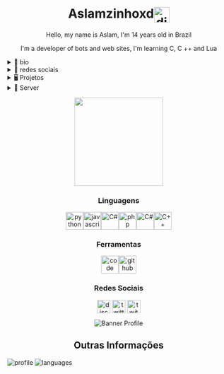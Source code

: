 <h1 align="center">Aslamzinhoxd<img align="center" src="https://media.discordapp.net/attachments/808404603853864960/809476518760808498/hello.png" alt="discord" height="35" width="35"/></h1>

<p align="center">Hello, my name is Aslam, I'm 14 years old in Brazil</p>

<p align="center">I'm a developer of bots and web sites, I'm learning C, C ++ and Lua </p>

 <details>
  <summary> 🚧 bio </summary>
  
      - 🌙 sou um beat maker
      - ☄️ tenho 17 anos
      - 💫 aceito novas amizades!
      - 🍃 vários projetos na mente!

     
     
 
</details>

<details>
  <summary> 🎸 redes sociais </summary>

[![Twitter Badge](https://img.shields.io/badge/-@Rxshh47-03f8fc?style=flat-square&labelColor=03f8fc&logo=twitter&logoColor=white&link=https://twitter.com/rxshh47)](https://twitter.com/Rxshh47) [![Gmail Badge](https://img.shields.io/badge/rashh-ffffff?style=flat-square&logo=Gmail&logoColor=black&link=mailto:4lxxxxcyber@gmail.com)](mailto:rxshh47@gmail.com) [![Youtube Badge](https://img.shields.io/badge/-rxshh-fc0303?style=flat-square&labelColor=fc0303&logo=youtube&logoColor=white&link=https://www.youtube.com/channel/UCb3Sx6av9Vf4tjeEgmpiKOg)](https://www.youtube.com/channel/UCb3Sx6av9Vf4tjeEgmpiKOg)


```📋 > Rxshh47#2260```

[![Spotify](https://now-playing-codestackr.vercel.app/api/spotify-playing)](https://open.spotify.com/user/G3ZZING)

</details>

<details>
  <summary> 🖥️ Projetos </summary>

| Projetos | Tags |
| --- | --- |
| [**Almighty Death**](https://github.com//?) | <img src="https://upload.wikimedia.org/wikipedia/commons/thumb/1/1f/Tools.svg/1200px-Tools.svg.png" height="30px" width="30px"/>|

</details>

<details>
  <summary> 📨 Server </summary>
  
  <p align="center"> <img src=https://cdn.discordapp.com/attachments/818672780655722567/822227642446905364/desconhecido.gif?size=2048" height="200px" width="200px"/>
  
━━━━━━━━━━━━━━━━━━━━━━━━━━━━━━━━━━━━━━━━━━━━━━━━━━━━━━━━━━━

<p align="center">
<a href="https://discord.gg/xz7CEx5xdC" target="blank"><img align="center" src="https://img.shields.io/badge/-ENTRE PRA BDF-09ff00?style=for-the-badge&labelColor=7CB342" alt="CB"></a>
</p>
  
</details>

  <p align="center"> <img src=https://cdn.discordapp.com/attachments/818672780655722567/822227642446905364/desconhecido.gif?size=2048" height="200px" width="200px"/>

<h3 align="center">Linguagens</h3>
<p align="center"><img src="https://simpleicons.org/icons/python.svg" title="Python" alt="python" width="40" height="40"/><img src="https://simpleicons.org/icons/javascript.svg" title="JavaScript" alt="javascript" width="40" height="40"/><img src="https://img1.gratispng.com/20180624/vtw/kisspng-c-computer-icons-logo-5b2f8b7c9d1517.5144341715298425566434.jpg" title="C#" alt="C#" width="40" height="40"/><img src="https://img.icons8.com/ios/452/php.png" title="php" alt="php" width="40" height="40"/><img src="https://img1.gratispng.com/20180624/vtw/kisspng-c-computer-icons-logo-5b2f8b7c9d1517.5144341715298425566434.jpg" title="C#" alt="C#" width="40" height="40"/><img src="https://img.icons8.com/ios/452/c-plus-plus-logo.png" title="C++" alt="C++" width="40" height="40"/></p> 

<h3 align="center">Ferramentas</h3>
<p align="center"><img src="https://simpleicons.org/icons/visualstudiocode.svg" title="Visual Studio Code" alt="code" width="40" height="40"/><img src="https://simpleicons.org/icons/github.svg" title="GitHub" alt="github" width="40" height="40"/>

<h3 align="center">Redes Sociais</h3>
<p align="center">
<a href="/" target="blank"><img align="center" src="https://simpleicons.org/icons/discord.svg" alt="discord" height="30" width="30"/></a>
<a href="https://twitter.com/Aslamzinhoxd" target="blank"><img align="center" src="https://simpleicons.org/icons/twitter.svg" alt="twitter" height="30" width="30"/></a>
<a href="https://twitch.tv/Aslamzinhoxd" target="blank"><img align="center" src="https://simpleicons.org/icons/twitch.svg" alt="twitch" height="30" width="30"/></a>
</p>

<p align="center"><img src="https://cdn.discordapp.com/attachments/783731417783861298/795255492581785610/tumblr_f20aacf7843c9bf720aad33030d5caee_5fd73b6e_1280.gif?width=405&height=241" alt="Banner Profile"/></p>

<h2 align="center">Outras Informações</h2>

![profile] ![languages]

[profile]: https://github-readme-stats.vercel.app/api?username=Aslamzinhoxd&show_icons=true&theme=midnight-purple
[languages]: https://github-readme-stats.vercel.app/api/top-langs/?username=Aslamzinhoxd&theme=midnight-purple

